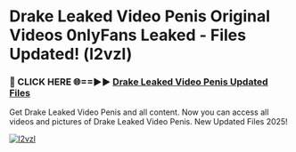 # Drake Leaked Video Penis Original Videos 0nlyFans Leaked - Files Updated! (l2vzl)

<h3>🔴 CLICK HERE 🌐==►► <a href="https://tinyurl.com/x26r9saj" rel="nofollow">Drake Leaked Video Penis Updated Files</a></h3>

Get Drake Leaked Video Penis and all content. Now you can access all videos and pictures of Drake Leaked Video Penis. New Updated Files 2025!

[![l2vzl](https://i.imgur.com/LkgZPqh.gif)](https://tinyurl.com/x26r9saj)
